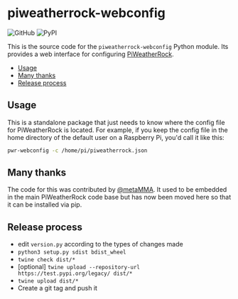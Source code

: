 # piweatherrock-webconfig

![GitHub](https://img.shields.io/github/license/genebean/piweatherrock-webconfig)
![PyPI](https://img.shields.io/pypi/v/piweatherrock-webconfig)

This is the source code for the `piweatherrock-webconfig` Python module. Its provides a web interface for configuring [PiWeatherRock](https://piweatherrock.technicalissues.us).

- [Usage](#usage)
- [Many thanks](#many-thanks)
- [Release process](#release-process)

## Usage

This is a standalone package that just needs to know where the config file for PiWeatherRock is located. For example, if you keep the config file in the home directory of the default user on a Raspberry Pi, you'd call it like this:

```bash
pwr-webconfig -c /home/pi/piweatherrock.json
```

## Many thanks

The code for this was contributed by [@metaMMA](https://github.com/metaMMA). It used to be embedded in the main PiWeatherRock code base but has now been moved here so that it can be installed via pip.

## Release process

- edit `version.py` according to the types of changes made
- `python3 setup.py sdist bdist_wheel`
- `twine check dist/*`
- [optional] `twine upload --repository-url https://test.pypi.org/legacy/ dist/*`
- `twine upload dist/*`
- Create a git tag and push it
